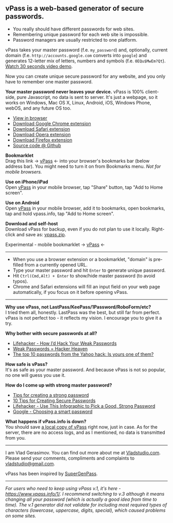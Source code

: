 ## vPass is a web-based generator of secure passwords.

* You really should have different passwords for web sites.
* Remembering unique password for each web site is impossible.
* Password managers are usually restricted to one platform.

vPass takes your master password (f.e. `my_password`) and, optionally, current domain (f.e. `http://accounts.google.com` converts into `google`) and generates 12-letter mix of letters, numbers and symbols (f.e. `0EQu$MwEm?Qt`). [Watch 30 seconds video demo](http://www.youtube.com/watch?v=Wv8fapdiPCY).

Now you can create unique secure password for any website, and you only have to remember one master password.

**Your master password never leaves your device.** vPass is 100% client-side, pure Javascript, no data is sent to server. It's just a webpage, so it works on Windows, Mac OS X, Linux, Android, iOS, Windows Phone, webOS, and any future OS too.

* [View in browser](https://www.vpass.info/2/vpass.html)
* [Download Google Chrome extension](https://chrome.google.com/webstore/detail/vpass-2/nflchmhdffaacecceakebjfiiclbnean)
* [Download Safari extension](https://www.vpass.info/2/e-safari/vpass.safariextz)
* [Download Opera extension](https://www.vpass.info/2/e-opera/vpass.oex)
* [Download Firefox extension](https://www.vpass.info/2/e-firefox/vpass.xpi)
* [Source code @ Github](https://github.com/vladstudio/vpass2)

**Bookmarklet**  
Drag this link → <a href="javascript:(function()
{ window.open('https://www.vpass.info?'+document.URL, 'vPass') })();">vPass</a> ← into your browser's bookmarks bar (below address bar). You might need to turn it  on from Bookmarks menu. *Not for mobile browsers.*

**Use on iPhone/iPad**  
Open [vPass](https://www.vpass.info/2/vpass.html) in your mobile browser, tap "Share" button, tap "Add to Home screen".

**Use on Android**  
Open [vPass](https://www.vpass.info/2/vpass.html) in your mobile browser, add it  to bookmarks, open bookmarks, tap and hold vpass.info, tap "Add to Home screen".

**Download and self-host**  
Download vPass for backup, even if you do not plan to use it locally. Right-click and save as: [vpass.zip](https://www.vpass.info/2/vpass.zip).

Experimental - mobile bookmarklet → <a href="#javascript:(function()
{ window.open('https://www.vpass.info?'+document.URL, 'vPass') })();">vPass</a> ←


----

* When you use a browser extension or a bookmarklet, "domain" is pre-filled from a currently opened URL.
* Type your master password and hit `Enter` to generate unique password.
* Hit `Ctrl(Cmd,Alt) + Enter` to show/hide master password (to avoid typos).
* Chrome and Safari extensions will fill an input field on your web page automatically, if you focus on it before opening vPass.

----
**Why use vPass, not LastPass/KeePass/1Password/RoboForm/etc?**  
I tried them all, honestly. LastPass was the best, but still far from perfect. vPass is not perfect too - it reflects my vision. I encourage you to give it  a try.

**Why bother with secure passwords at all?**  

* [Lifehacker - How I’d Hack Your Weak Passwords](http://lifehacker.com/5505400/how-id-hack-your-weak-passwords)
* [Weak Passwords = Hacker Heaven](http://www.enterprisewizard.com/blog/weak-passwords-hacker-heaven/)
* [The top 10 passwords from the Yahoo hack: Is yours one of them?](http://www.zdnet.com/the-top-10-passwords-from-the-yahoo-hack-is-yours-one-of-them-7000000815/)

**How safe is vPass?**  
It's as safe as your master password. And because vPass is not so popular, no one will guess you use it.

**How do  I come up with strong master password?**  

* [Tips for creating a strong password](http://windows.microsoft.com/en-us/windows-vista/Tips-for-creating-a-strong-password)
* [10 Tips for Creating Secure Passwords](http://www.productivity501.com/10-tips-for-creating-secure-passwords/253/)
* [Lifehacker - Use This Infographic to Pick a Good, Strong Password](http://lifehacker.com/5876541/use-this-infographic-to-pick-a-good-strong-password)
* [Google - Choosing a smart password](http://support.google.com/accounts/bin/answer.py?hl=en&answer=32040)

**What happens if vPass.info is down?**  
You should save [a local copy of vPass](https://www.vpass.info/2/vpass.zip) right now, just in case. As for the server, there are no access logs, and as  I mentioned, no data is transmitted from you.

----
I am Vlad Gerasimov. You can find out more about me  at [Vladstudio.com](http://www.vladstudio.com/).  
Please send your comments, compliments and complaints to [vladstudio@gmail.com](mailto:vladstudio@gmail.com).

vPass has been inspired by [SuperGenPass](http://supergenpass.com/).

----

*For users who need to keep using vPass v.1, it's here - <https://www.vpass.info/1/>. I recommend switching to v.3 although it means changing all your password (which is actually a good idea from time to time). The v.1 generator did not validate for including most required types of characters (lowercase, uppercase, digits, special), which caused problems on some sites.*